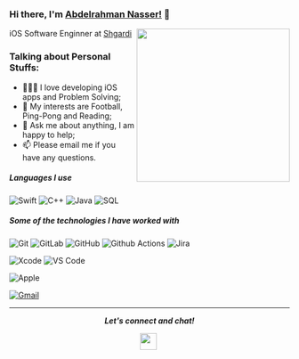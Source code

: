 
### Hi there, I'm [Abdelrahman Nasser!](https://Abdo-Nasser.github.io) 👋


<img src="https://drive.google.com/uc?export=view&id=1ZsDGpAdhfkNjNkQQ5OnigbchK7gyar0L" align="right" height="275" />
<p>iOS Software Enginner at <a href="https://shgardi.app/en/index.html">Shgardi </a></br>
</p>

### Talking about Personal Stuffs:

- 👨🏽‍💻  I love developing iOS apps and Problem Solving;
- 🤔 My interests are Football, Ping-Pong and Reading;
- 💬 Ask me about anything, I am happy to help;
- 📫 Please email me if you have any questions.


##### Languages I use
![Swift](https://img.shields.io/badge/Swift-FA7343?style=flat-square&logo=Swift&logoColor=white)
![C++](https://img.shields.io/badge/-C++-000000?style=flat&logo=c%2B%2B)
![Java](https://img.shields.io/badge/-Java-000000?style=flat&logo=java)
![SQL](https://img.shields.io/badge/-SQL-000000?style=flat&logo=postgresql)

##### Some of the technologies I have worked with


![Git](https://img.shields.io/badge/-Git-%23F05032?style=flat-square&logo=git&logoColor=%23ffffff)
![GitLab](https://img.shields.io/badge/-GitLab-FCA121?style=flat-square&logo=gitlab)
![GitHub](https://img.shields.io/badge/-GitHub-181717?style=flat-square&logo=github)
![Github Actions](http://img.shields.io/badge/-Github%20Actions-2088FF?style=flat-square&logo=github-actions&logoColor=ffffff)
![Jira](https://img.shields.io/badge/-Jira-222222?style=flat&logo=jira-software&logoColor=white&logoColor=0052CC)

![Xcode](https://img.shields.io/badge/Xcode-1575F9?style=flat-square&logo=Xcode&logoColor=white)
![VS Code](http://img.shields.io/badge/-VS%20Code-007ACC?style=flat-square&logo=visual-studio-code&logoColor=ffffff)

![Apple](https://img.shields.io/badge/iPhone_and_MacBook-999999?style=flat-square&logo=Apple&logoColor=white)

[![Gmail](https://img.shields.io/badge/-GMAIL-D14836?style=for-the-badge&logo=gmail&logoColor=white)](mailto:abdonasser1810@gmail.com)

<hr>
<p align="center">
  <i><b>Let's connect and chat!</b></i>
      
  <p align="center">
    <a href="https://www.linkedin.com/in/abdonasser18/" alt="Linkedin"><img src="https://www.flaticon.com/svg/static/icons/svg/145/145807.svg" height="30" width="30"></a>&nbsp;
  </p>
    <p align="center">
</p>
</p>
